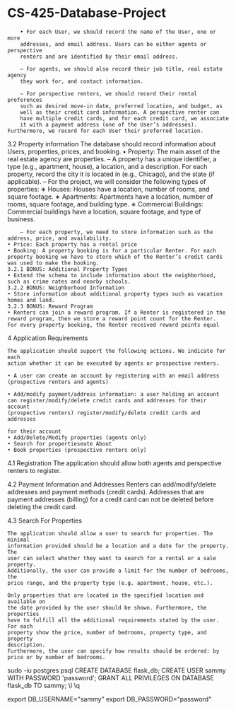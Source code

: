# CS-425-Database-Project

		• For each User, we should record the name of the User, one or more
		addresses, and email address. Users can be either agents or perspective
		renters and are identified by their email address.

		– For agents, we should also record their job title, real estate agency
		they work for, and contact information.

		– For perspective renters, we should record their rental preferences
		such as desired move-in date, preferred location, and budget, as
		well as their credit card information. A perspective renter can
		have multiple credit cards, and for each credit card, we associate
		it with a payment address (one of the User’s addresses). Furthermore, we record for each User their preferred location.


3.2 Property information
	The database should record information about Users, properties, prices, and
	booking.
	• Property: The main asset of the real estate agency are properties.
	– A property has a unique identifier, a type (e.g., apartment, house),
	a location, and a description. For each property, record the city
	it is located in (e.g., Chicago), and the state (if applicable).
	– For the project, we will consider the following types of properties:
	∗ Houses: Houses have a location, number of rooms, and square
	footage.
	∗ Apartments: Apartments have a location, number of rooms,
	square footage, and building type.
	∗ Commercial Buildings: Commercial buildings have a location, square footage, and type of business.

		– For each property, we need to store information such as the address, price, and availability.
	• Price: Each property has a rental price
	• Booking: A property booking is for a particular Renter. For each
	property booking we have to store which of the Renter’s credit cards
	was used to make the booking.
	3.2.1 BONUS: Additional Property Types
	• Extend the schema to include information about the neighborhood,
	such as crime rates and nearby schools.
	3.2.2 BONUS: Neighborhood Information
	• Store information about additional property types such as vacation
	homes and land.
	3.2.3 BONUS: Reward Program
	• Renters can join a reward program. If a Renter is registered in the
	reward program, then we store a reward point count for the Renter.
	For every property booking, the Renter received reward points equal



4 Application Requirements

	The application should support the following actions. We indicate for each
	action whether it can be executed by agents or prospective renters.

	• A user can create an account by registering with an email address
	(prospective renters and agents)

	• Add/modify payment/address information: a user holding an account
	can register/modify/delete credit cards and addresses for their account
	(prospective renters) register/modify/delete credit cards and addresses

	for their account
	• Add/Delete/Modify properties (agents only)
	• Search for propertieseate About
	• Book properties (prospective renters only)

4.1 Registration
	The application should allow both agents and perspective renters to register.

4.2 Payment Information and Addresses
	Renters can add/modify/delete addresses and payment methods (credit cards).
	Addresses that are payment addresses (billing) for a credit card can not be
	deleted before deleting the credit card.


4.3 Search For Properties

	The application should allow a user to search for properties. The minimal
	information provided should be a location and a date for the property. The
	user can select whether they want to search for a rental or a sale property.
	Additionally, the user can provide a limit for the number of bedrooms, the
	price range, and the property type (e.g. apartment, house, etc.).

	Only properties that are located in the specified location and available on
	the date provided by the user should be shown. Furthermore, the properties
	have to fulfill all the additional requirements stated by the user. For each
	property show the price, number of bedrooms, property type, and property
	description.
	Furthermore, the user can specify how results should be ordered: by
	price or by number of bedrooms.




sudo -iu postgres psql
CREATE DATABASE flask_db;
CREATE USER sammy WITH PASSWORD 'password';
GRANT ALL PRIVILEGES ON DATABASE flask_db TO sammy;
\l
\q

export DB_USERNAME="sammy"
export DB_PASSWORD="password"

